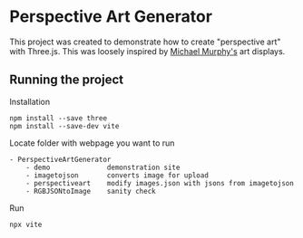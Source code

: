 # Perspective Art Generator
This project was created to demonstrate how to create "perspective art" with Three.js. This was loosely inspired by [Michael Murphy's](https://www.perceptualart.com/) art displays.

## Running the project
Installation
```
npm install --save three
npm install --save-dev vite
```

Locate folder with webpage you want to run
```
- PerspectiveArtGenerator
    - demo              demonstration site
    - imagetojson       converts image for upload
    - perspectiveart    modify images.json with jsons from imagetojson
    - RGBJSONtoImage    sanity check
```

Run
```
npx vite
```